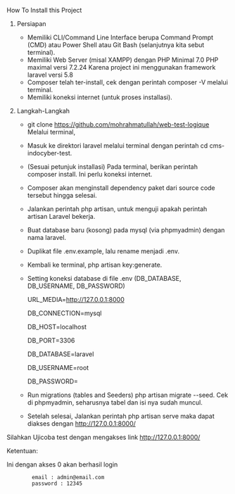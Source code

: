 How To Install this Project
1. Persiapan
	- Memiliki CLI/Command Line Interface berupa Command Prompt (CMD) atau Power Shell atau Git Bash (selanjutnya kita sebut terminal).
	- Memiliki Web Server (misal XAMPP) dengan PHP Minimal 7.0 PHP maximal versi 7.2.24 Karena project ini menggunakan framework laravel versi 5.8
	- Composer telah ter-install, cek dengan perintah composer -V melalui terminal.
	- Memiliki koneksi internet (untuk proses installasi).

2. Langkah-Langkah
	- git clone https://github.com/mohrahmatullah/web-test-logique Melalui terminal,
	- Masuk ke direktori laravel melalui terminal dengan perintah cd cms-indocyber-test.
	- (Sesuai petunjuk installasi) Pada terminal, berikan perintah composer install. Ini perlu koneksi internet.
	- Composer akan menginstall dependency paket dari source code tersebut hingga selesai.
	- Jalankan perintah php artisan, untuk menguji apakah perintah artisan Laravel bekerja.
	- Buat database baru (kosong) pada mysql (via phpmyadmin) dengan nama laravel.
	- Duplikat file .env.example, lalu rename menjadi .env.
	- Kembali ke terminal, php artisan key:generate.
	- Setting koneksi database di file .env (DB_DATABASE, DB_USERNAME, DB_PASSWORD)

		URL_MEDIA=http://127.0.0.1:8000

		DB_CONNECTION=mysql

		DB_HOST=localhost

		DB_PORT=3306

		DB_DATABASE=laravel

		DB_USERNAME=root

		DB_PASSWORD=

	- Run migrations (tables and Seeders) php artisan migrate --seed. Cek di phpmyadmin, seharusnya tabel dan isi nya sudah muncul.
	- Setelah selesai, Jalankan perintah php artisan serve maka dapat diakses dengan http://127.0.0.1:8000/
 

Silahkan Ujicoba test dengan mengakses link http://127.0.0.1:8000/

Ketentuan:

Ini dengan akses 0 akan berhasil login

			email : admin@email.com
			password : 12345
